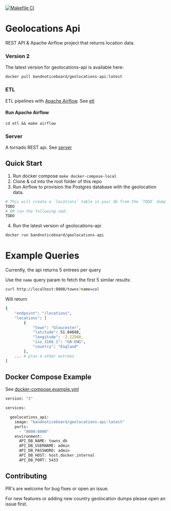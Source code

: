 [![Makefile CI](https://github.com/joegasewicz/geolocations-api/actions/workflows/makefile.yml/badge.svg)](https://github.com/joegasewicz/geolocations-api/actions/workflows/makefile.yml)
# Geolocations Api
REST API & Apache Airflow project that returns location data.

### Version 2
The latest version for geolocations-api is available here:
```
docker pull bandnoticeboard/geolocations-api:latest
```

### ETL
ETL pipelines with [Apache Airflow](https://airflow.apache.org/). See [etl](etl)

#### Run Apache Airflow
`cd etl && make airflow`

### Server
A tornado REST api. See [server](server)

## Quick Start
1. Run docker compose `make docker-compose-local`
2. Clone & cd into the root folder of this repo
3. Run Airflow to provision the Postgres database with the geolocation data.
```bash
# This will create a `locations` table in your db from the `TODO` dump
TODO
# OR run the following cmd:
TODO
```
4. Run the latest version of geolocations-api
```bash
docker run bandnoticeboard/geolocations-api
```
# Example Queries
Currently, the api returns 5 entrees per query

Use the `name` query param to fetch the first 5 similar results:
```bash
curl http://localhost:8000/towns?name=col
```
Will return 
```bash
{
    "endpoint": "/locations",
    "locations": [
        {
            "town": "Gloucester",
            "latitude": 51.84688,
            "longitude": -2.22568,
            "iso_3166_1": "GB-ENG",
            "country": "England"
        },
    ... # plus 4 other entrees
]
```

## Docker Compose Example
See [docker-compose.example.yml](https://github.com/joegasewicz/geolocations-api/docker-compose.example.yml)
```bash
version: "3"

services:

  geolocations_api:
    image: "bandnoticeboard/geolocations-api:latest"
    ports:
      - "8000:8000"
    environment:
      API_DB_NAME: towns_db
      API_DB_USERNAME: admin
      API_DB_PASSWORD: admin
      API_DB_HOST: host.docker.internal
      API_DB_PORT: 5433
```
## Contributing
PR's are welcome for bug fixes or open an issue.

For new features or adding new country geolocation dumps please open an issue first.
